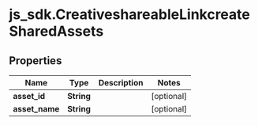 # js_sdk.CreativeshareableLinkcreateSharedAssets

## Properties
Name | Type | Description | Notes
------------ | ------------- | ------------- | -------------
**asset_id** | **String** |  | [optional] 
**asset_name** | **String** |  | [optional] 
